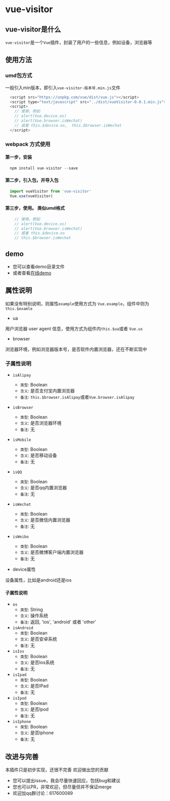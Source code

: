 # vue-visitor

## vue-visitor是什么

`vue-visitor`是一个`Vue`插件，封装了用户的一些信息，例如设备，浏览器等

## 使用方法

### umd包方式

   一般引入min版本，即引入`vue-visitor-版本号.min.js`文件  

```javascript
  <script src="https://unpkg.com/vue/dist/vue.js"></script>
  <script type="text/javascript" src="../dist/vueVisitor-0.0.1.min.js"></script>
  <script>
    // 使用，例如
    // alert(Vue.device.os)
    // alert(Vue.browser.isWechat)
    // 或者 this.$device.os,  this.$browser.isWechat
  </script>
```

### webpack 方式使用 

#### 第一步，安装

```javascript
  npm install vue-visitor --save
```

#### 第二步，引入包，并导入包

```javascript
  import vueVisitor from 'vue-visitor'
  Vue.use(vueVisitor)
```
#### 第三步，使用。 类似umd格式

```javascript
    // 使用，例如
    // alert(Vue.device.os)
    // alert(Vue.browser.isWechat)
    // 或者 this.$device.os
    // this.$browser.isWechat
```

## demo

+ 您可以查看demo目录文件
+ 或者查看[在线demo](http://greedying.com/vue-visitor)


## 属性说明

如果没有特别说明，则属性`example`使用方式为 `Vue.example`，组件中则为`this.$examle`

* ua

用户浏览器 user agent 信息，使用方式为组件内`this.$ua`或者 `Vue.us`

* browser
  
浏览器环境，例如浏览器版本号，是否软件内置浏览器，还在不断实现中

### 子属性说明
  * `isAlipay`
    * `类型`: Boolean
    * `含义`: 是否支付宝内置浏览器
    * `备注`: `this.$browser.isAlipay`或者`Vue.browser.isAlipay`
  * `isBrowser`
    * `类型`: Boolean
    * `含义`: 是否浏览器环境
    * `备注`: 无
  * `isMobile`
    * `类型`: Boolean
    * `含义`: 是否移动设备
    * `备注`: 无
  * `isQQ`
    * `类型`: Boolean
    * `含义`: 是否qq内置浏览器
    * `备注`: 无
  * `isWechat`
    * `类型`: Boolean
    * `含义`: 是否微信内置浏览器
    * `备注`: 无
  * `isWeibo`
    * `类型`: Boolean
    * `含义`: 是否微博客户端内置浏览器
    * `备注`: 无

* device属性
  
设备属性，比如是android还是ios
  
#### 子属性说明

  * `os`
    * `类型`: String
    * `含义`: 操作系统
    * `备注`: 返回, 'ios', 'android' 或者 'other'
  * `isAndroid`
    * `类型`: Boolean
    * `含义`: 是否安卓系统
    * `备注`: 无
  * `isIos`
    * `类型`: Boolean
    * `含义`: 是否Ios系统
    * `备注`: 无
  * `isIpad`
    * `类型`: Boolean
    * `含义`: 是否IPad
    * `备注`: 无
  * `isIpod`
    * `类型`: Boolean
    * `含义`: 是否Ipod
    * `备注`: 无
  * `isIphone`
    * `类型`: Boolean
    * `含义`: 是否Iphone
    * `备注`: 无


## 改进与完善

本插件只是初步实现，还很不完善
欢迎做出您的贡献

+ 您可以提出issue，我会尽量快速回应，包括bug和建议
+ 您也可以PR，非常欢迎，但尽量但并不保证merge
+ 欢迎加qq群讨论：617600089
